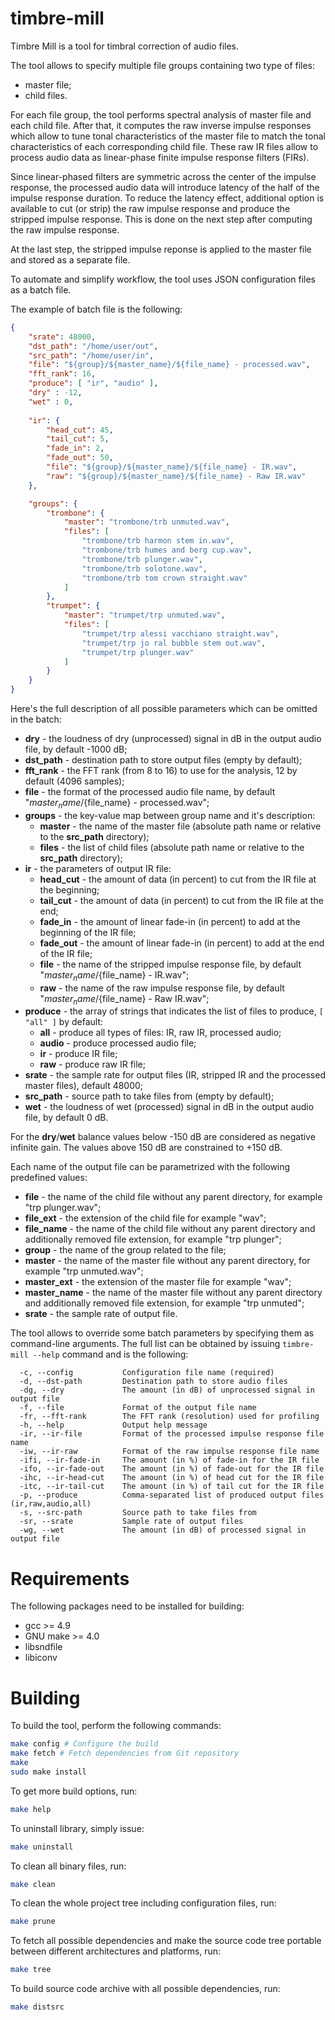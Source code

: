 # timbre-mill

Timbre Mill is a tool for timbral correction of audio files.

The tool allows to specify multiple file groups containing two type of files:
  * master file;
  * child files.

For each file group, the tool performs spectral analysis of master file
and each child file. After that, it computes the raw inverse impulse responses
which allow to tune tonal characteristics of the master file to match
the tonal characteristics of each corresponding child file. These raw IR files
allow to process audio data as linear-phase finite impulse response filters (FIRs).

Since linear-phased filters are symmetric across the center of the impulse response,
the processed audio data will introduce latency of the half of the impulse response duration.
To reduce the latency effect, additional option is available to cut (or strip) the raw
impulse response and produce the stripped impulse response. This is done on the next step
after computing the raw impulse response.

At the last step, the stripped impulse reponse is applied to the master file and stored
as a separate file.

To automate and simplify workflow, the tool uses JSON configuration files as a batch file.

The example of batch file is the following:

```JSON
{
	"srate": 48000,
	"dst_path": "/home/user/out",
	"src_path": "/home/user/in",
	"file": "${group}/${master_name}/${file_name} - processed.wav",
	"fft_rank": 16,
	"produce": [ "ir", "audio" ],
	"dry" : -12,
	"wet" : 0,
	
	"ir": {
		"head_cut": 45,
		"tail_cut": 5,
		"fade_in": 2,
		"fade_out": 50,
		"file": "${group}/${master_name}/${file_name} - IR.wav",
		"raw": "${group}/${master_name}/${file_name} - Raw IR.wav"
	},

	"groups": {
		"trombone": {
			"master": "trombone/trb unmuted.wav",
			"files": [
				"trombone/trb harmon stem in.wav",
				"trombone/trb humes and berg cup.wav",
				"trombone/trb plunger.wav",
				"trombone/trb solotone.wav",
				"trombone/trb tom crown straight.wav"
			]
		},
		"trumpet": {
			"master": "trumpet/trp unmuted.wav",
			"files": [
				"trumpet/trp alessi vacchiano straight.wav",
				"trumpet/trp jo ral bubble stem out.wav",
				"trumpet/trp plunger.wav"
			]
		}
	}
}
```

Here's the full description of all possible parameters which can be omitted in the batch:
  * **dry** - the loudness of dry (unprocessed) signal in dB in the output audio file, by default -1000 dB;
  * **dst_path** - destination path to store output files (empty by default);
  * **fft_rank** - the FFT rank (from 8 to 16) to use for the analysis, 12 by default (4096 samples);
  * **file** - the format of the processed audio file name, by default "${master_name}/${file_name} - processed.wav";
  * **groups** - the key-value map between group name and it's description:
    * **master** - the name of the master file (absolute path name or relative to the **src_path** directory);
    * **files** - the list of child files (absolute path name or relative to the **src_path** directory);
  * **ir** - the parameters of output IR file:
    * **head_cut** - the amount of data (in percent) to cut from the IR file at the beginning;
    * **tail_cut** - the amount of data (in percent) to cut from the IR file at the end;
    * **fade_in** - the amount of linear fade-in (in percent) to add at the beginning of the IR file;
    * **fade_out** - the amount of linear fade-in (in percent) to add at the end of the IR file;
    * **file** - the name of the stripped impulse response file, by default "${master_name}/${file_name} - IR.wav";
    * **raw** - the name of the raw impulse response file, by default "${master_name}/${file_name} - Raw IR.wav";
  * **produce** - the array of strings that indicates the list of files to produce, ```[ "all" ]``` by default:
    * **all** - produce all types of files: IR, raw IR, processed audio;
    * **audio** - produce processed audio file;
    * **ir** - produce IR file;
    * **raw** - produce raw IR file;
  * **srate** - the sample rate for output files (IR, stripped IR and the processed master files), default 48000;
  * **src_path** - source path to take files from (empty by default);
  * **wet** - the loudness of wet (processed) signal in dB in the output audio file, by default 0 dB.

For the **dry**/**wet** balance values below -150 dB are considered as negative infinite gain.
The values above 150 dB are constrained to +150 dB.

Each name of the output file can be parametrized with the following predefined values:
  * **file** - the name of the child file without any parent directory, for example "trp plunger.wav";
  * **file_ext** - the extension of the child file for example "wav";
  * **file_name** - the name of the child  file without any parent directory and additionally removed file extension, for example "trp plunger";
  * **group** - the name of the group related to the file;
  * **master** - the name of the master file without any parent directory, for example "trp unmuted.wav";
  * **master_ext** - the extension of the master file for example "wav";
  * **master_name** - the name of the master file without any parent directory and additionally removed file extension, for example "trp unmuted";
  * **srate** - the sample rate of output file.
    
The tool allows to override some batch parameters by specifying them as command-line arguments. The full list can be obtained by issuing ```timbre-mill --help``` command and is the following:

```
  -c, --config           Configuration file name (required)
  -d, --dst-path         Destination path to store audio files
  -dg, --dry             The amount (in dB) of unprocessed signal in output file
  -f, --file             Format of the output file name
  -fr, --fft-rank        The FFT rank (resolution) used for profiling
  -h, --help             Output help message
  -ir, --ir-file         Format of the processed impulse response file name
  -iw, --ir-raw          Format of the raw impulse response file name
  -ifi, --ir-fade-in     The amount (in %) of fade-in for the IR file
  -ifo, --ir-fade-out    The amount (in %) of fade-out for the IR file
  -ihc, --ir-head-cut    The amount (in %) of head cut for the IR file
  -itc, --ir-tail-cut    The amount (in %) of tail cut for the IR file
  -p, --produce          Comma-separated list of produced output files (ir,raw,audio,all)
  -s, --src-path         Source path to take files from
  -sr, --srate           Sample rate of output files
  -wg, --wet             The amount (in dB) of processed signal in output file
```

Requirements
======

The following packages need to be installed for building:

* gcc >= 4.9
* GNU make >= 4.0
* libsndfile
* libiconv

Building
======

To build the tool, perform the following commands:

```bash
make config # Configure the build
make fetch # Fetch dependencies from Git repository
make
sudo make install
```

To get more build options, run:

```bash
make help
```

To uninstall library, simply issue:

```bash
make uninstall
```

To clean all binary files, run:

```bash
make clean
```

To clean the whole project tree including configuration files, run:

```bash
make prune
```

To fetch all possible dependencies and make the source code tree portable between
different architectures and platforms, run:

```bash
make tree
```

To build source code archive with all possible dependencies, run:

```bash
make distsrc
```


